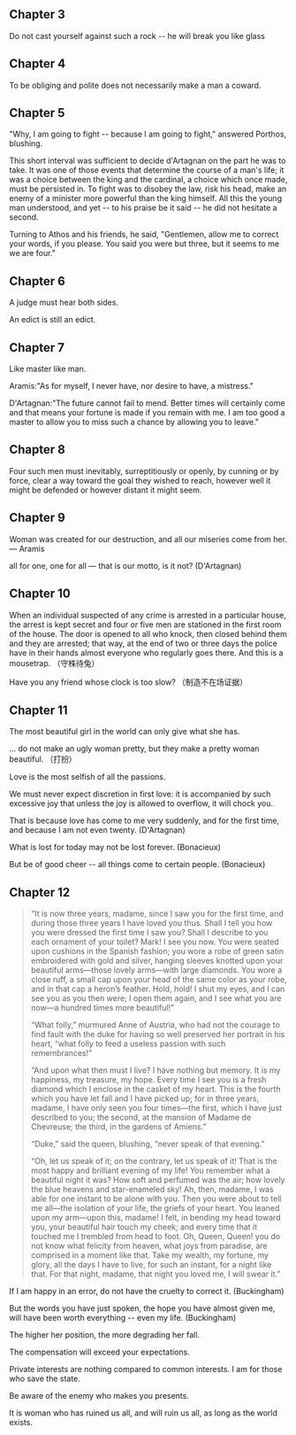 ## Chapter 3

Do not cast yourself against such a rock -- he will break you like glass

## Chapter 4

To be obliging and polite does not necessarily make a man a coward.

## Chapter 5

"Why, I am going to fight -- because I am going to fight," answered Porthos, blushing.

This short interval was sufficient to decide d'Artagnan on the part he was to take. It was one of those events that determine the course of a man's life; it was a choice between the king and the cardinal, a choice which once made, must be persisted in. To fight was to disobey the law, risk his head, make an enemy of a minister more powerful than the king himself. All this the young man understood, and yet -- to his praise be it said -- he did not hesitate a second.

Turning to Athos and his friends, he said, "Gentlemen, allow me to correct your words, if you please. You said you were but three, but it seems to me we are four."

## Chapter 6

A judge must hear both sides.

An edict is still an edict.

## Chapter 7

Like master like man.

Aramis:"As for myself, I never have, nor desire to have, a mistress."

D'Artagnan:"The future cannot fail to mend. Better times will certainly come and that means your fortune is made if you remain with me. I am too good a master to allow you to miss such a chance by allowing you to leave."

## Chapter 8

Four such men must inevitably, surreptitiously or openly, by cunning or by force, clear a way toward the goal they wished to reach, however well it might be defended or however distant it might seem.

## Chapter 9

Woman was created for our destruction, and all our miseries come from her. — Aramis

all for one, one for all — that is our motto, is it not? (D'Artagnan)

## Chapter 10

When an individual suspected of any crime is arrested in a particular house, the arrest is kept secret and four or five men are stationed in the first room of the house. The door is opened to all who knock, then closed behind them and they are arrested; that way, at the end of two or three days the police have in their hands almost everyone who regularly goes there. And this is a mousetrap. （守株待兔）

Have you any friend whose clock is too slow? （制造不在场证据）

## Chapter 11

The most beautiful girl in the world can only give what she has.

... do not make an ugly woman pretty, but they make a pretty woman beautiful. （打扮）

Love is the most selfish of all the passions.

We must never expect discretion in first love: it is accompanied by such excessive joy that unless the joy is allowed to overflow, it will chock you.

That is because love has come to me very suddenly, and for the first time, and because I am not even twenty. (D'Artagnan)

What is lost for today may not be lost forever. (Bonacieux)

But be of good cheer -- all things come to certain people. (Bonacieux)

## Chapter 12

> “It is now three years, madame, since I saw you for the first time, and during those three years I have loved you thus. Shall I tell you how you were dressed the first time I saw you? Shall I describe to you each ornament of your toilet? Mark! I see you now. You were seated upon cushions in the Spanish fashion; you wore a robe of green satin embroidered with gold and silver, hanging sleeves knotted upon your beautiful arms—those lovely arms—with large diamonds. You wore a close ruff, a small cap upon your head of the same color as your robe, and in that cap a heron’s feather. Hold, hold! I shut my eyes, and I can see you as you then were; I open them again, and I see what you are now—a hundred times more beautiful!”
>
> “What folly,” murmured Anne of Austria, who had not the courage to find fault with the duke for having so well preserved her portrait in his heart, “what folly to feed a useless passion with such remembrances!”
>
> “And upon what then must I live? I have nothing but memory. It is my happiness, my treasure, my hope. Every time I see you is a fresh diamond which I enclose in the casket of my heart. This is the fourth which you have let fall and I have picked up; for in three years, madame, I have only seen you four times—the first, which I have just described to you; the second, at the mansion of Madame de Chevreuse; the third, in the gardens of Amiens.”
>
> “Duke,” said the queen, blushing, “never speak of that evening.”
>
> “Oh, let us speak of it; on the contrary, let us speak of it! That is the most happy and brilliant evening of my life! You remember what a beautiful night it was? How soft and perfumed was the air; how lovely the blue heavens and star-enameled sky! Ah, then, madame, I was able for one instant to be alone with you. Then you were about to tell me all—the isolation of your life, the griefs of your heart. You leaned upon my arm—upon this, madame! I felt, in bending my head toward you, your beautiful hair touch my cheek; and every time that it touched me I trembled from head to foot. Oh, Queen, Queen! you do not know what felicity from heaven, what joys from paradise, are comprised in a moment like that. Take my wealth, my fortune, my glory, all the days I have to live, for such an instant, for a night like that. For that night, madame, that night you loved me, I will swear it.”

If I am happy in an error, do not have the cruelty to correct it. (Buckingham)

But the words you have just spoken, the hope you have almost given me, will have been worth everything -- even my life. (Buckingham)

The higher her position, the more degrading her fall.

The compensation will exceed your expectations.

Private interests are nothing compared to common interests. I am for those who save the state.

Be aware of the enemy who makes you presents.

It is woman who has ruined us all, and will ruin us all, as long as the world exists.

